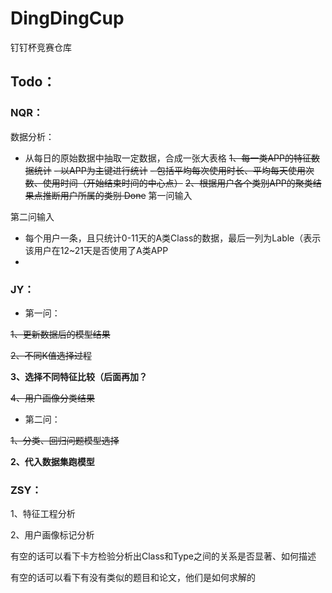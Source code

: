 # DingDingCup
钉钉杯竞赛仓库


## Todo：

### NQR：
数据分析：
- 从每日的原始数据中抽取一定数据，合成一张大表格
~~1、每一类APP的特征数据统计~~
~~- 以APP为主键进行统计~~
~~- 包括平均每次使用时长、平均每天使用次数、使用时间（开始结束时间的中心点）~~
~~2、根据用户各个类别APP的聚类结果点推断用户所属的类别 Done~~
第一问输入

第二问输入
- 每个用户一条，且只统计0-11天的A类Class的数据，最后一列为Lable（表示该用户在12~21天是否使用了A类APP
- 

### JY：
- 第一问：

~~1、更新数据后的模型结果~~

~~2、不同K值选择过程~~

**3、选择不同特征比较（后面再加？**

~~4、用户画像分类结果~~

- 第二问：

~~1、分类、回归问题模型选择~~

**2、代入数据集跑模型**


### ZSY：
1、特征工程分析

2、用户画像标记分析

有空的话可以看下卡方检验分析出Class和Type之间的关系是否显著、如何描述

有空的话可以看下有没有类似的题目和论文，他们是如何求解的
